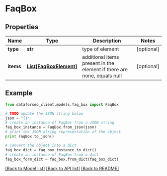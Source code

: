 # FaqBox


## Properties

Name | Type | Description | Notes
------------ | ------------- | ------------- | -------------
**type** | **str** | type of element | [optional] 
**items** | [**List[FaqBoxElement]**](FaqBoxElement.md) | additional items present in the element if there are none, equals null | [optional] 

## Example

```python
from dataforseo_client.models.faq_box import FaqBox

# TODO update the JSON string below
json = "{}"
# create an instance of FaqBox from a JSON string
faq_box_instance = FaqBox.from_json(json)
# print the JSON string representation of the object
print FaqBox.to_json()

# convert the object into a dict
faq_box_dict = faq_box_instance.to_dict()
# create an instance of FaqBox from a dict
faq_box_form_dict = faq_box.from_dict(faq_box_dict)
```
[[Back to Model list]](../README.md#documentation-for-models) [[Back to API list]](../README.md#documentation-for-api-endpoints) [[Back to README]](../README.md)


